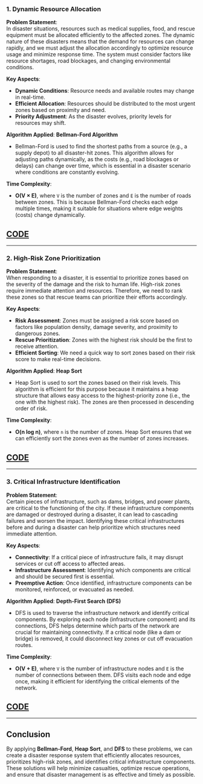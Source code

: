 ### 1. Dynamic Resource Allocation

**Problem Statement**:  
In disaster situations, resources such as medical supplies, food, and rescue equipment must be allocated efficiently to the affected zones. The dynamic nature of these disasters means that the demand for resources can change rapidly, and we must adjust the allocation accordingly to optimize resource usage and minimize response time. The system must consider factors like resource shortages, road blockages, and changing environmental conditions.

**Key Aspects**:
- **Dynamic Conditions**: Resource needs and available routes may change in real-time.
- **Efficient Allocation**: Resources should be distributed to the most urgent zones based on proximity and need.
- **Priority Adjustment**: As the disaster evolves, priority levels for resources may shift.

**Algorithm Applied**: **Bellman-Ford Algorithm**  
- Bellman-Ford is used to find the shortest paths from a source (e.g., a supply depot) to all disaster-hit zones. This algorithm allows for adjusting paths dynamically, as the costs (e.g., road blockages or delays) can change over time, which is essential in a disaster scenario where conditions are constantly evolving.

**Time Complexity**:  
- **O(V × E)**, where `V` is the number of zones and `E` is the number of roads between zones. This is because Bellman-Ford checks each edge multiple times, making it suitable for situations where edge weights (costs) change dynamically.

## [CODE]([dym_bellf.cpp](https://github.com/Sahana8866/rsahana.github.io/blob/main/dym_bellf.cpp))
---

### 2. High-Risk Zone Prioritization

**Problem Statement**:  
When responding to a disaster, it is essential to prioritize zones based on the severity of the damage and the risk to human life. High-risk zones require immediate attention and resources. Therefore, we need to rank these zones so that rescue teams can prioritize their efforts accordingly.

**Key Aspects**:
- **Risk Assessment**: Zones must be assigned a risk score based on factors like population density, damage severity, and proximity to dangerous zones.
- **Rescue Prioritization**: Zones with the highest risk should be the first to receive attention.
- **Efficient Sorting**: We need a quick way to sort zones based on their risk score to make real-time decisions.

**Algorithm Applied**: **Heap Sort**  
- Heap Sort is used to sort the zones based on their risk levels. This algorithm is efficient for this purpose because it maintains a heap structure that allows easy access to the highest-priority zone (i.e., the one with the highest risk). The zones are then processed in descending order of risk.

**Time Complexity**:  
- **O(n log n)**, where `n` is the number of zones. Heap Sort ensures that we can efficiently sort the zones even as the number of zones increases.

## [CODE](riskyzone_heapsort.cpp)
---

### 3. Critical Infrastructure Identification

**Problem Statement**:  
Certain pieces of infrastructure, such as dams, bridges, and power plants, are critical to the functioning of the city. If these infrastructure components are damaged or destroyed during a disaster, it can lead to cascading failures and worsen the impact. Identifying these critical infrastructures before and during a disaster can help prioritize which structures need immediate attention.

**Key Aspects**:
- **Connectivity**: If a critical piece of infrastructure fails, it may disrupt services or cut off access to affected areas.
- **Infrastructure Assessment**: Identifying which components are critical and should be secured first is essential.
- **Preemptive Action**: Once identified, infrastructure components can be monitored, reinforced, or evacuated as needed.

**Algorithm Applied**: **Depth-First Search (DFS)**  
- DFS is used to traverse the infrastructure network and identify critical components. By exploring each node (infrastructure component) and its connections, DFS helps determine which parts of the network are crucial for maintaining connectivity. If a critical node (like a dam or bridge) is removed, it could disconnect key zones or cut off evacuation routes.

**Time Complexity**:  
- **O(V + E)**, where `V` is the number of infrastructure nodes and `E` is the number of connections between them. DFS visits each node and edge once, making it efficient for identifying the critical elements of the network.

## [CODE]([infra_dfs.cpp](https://github.com/Sahana8866/rsahana.github.io/blob/main/infra_dfs.cpp))
---

## Conclusion

By applying **Bellman-Ford**, **Heap Sort**, and **DFS** to these problems, we can create a disaster response system that efficiently allocates resources, prioritizes high-risk zones, and identifies critical infrastructure components. These solutions will help minimize casualties, optimize rescue operations, and ensure that disaster management is as effective and timely as possible.

